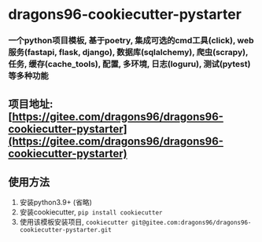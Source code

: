 # dragons96-cookiecutter-pystarter 
### 一个python项目模板, 基于poetry, 集成可选的cmd工具(click), web服务(fastapi, flask, django), 数据库(sqlalchemy), 爬虫(scrapy), 任务, 缓存(cache_tools), 配置, 多环境, 日志(loguru), 测试(pytest)等多种功能

## 项目地址: [https://gitee.com/dragons96/dragons96-cookiecutter-pystarter](https://gitee.com/dragons96/dragons96-cookiecutter-pystarter)

## 使用方法
1. 安装python3.9+ (省略)
2. 安装cookiecutter, `pip install cookiecutter`
3. 使用该模板安装项目, `cookiecutter git@gitee.com:dragons96/dragons96-cookiecutter-pystarter.git`
